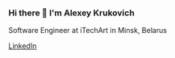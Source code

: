 ### Hi there 👋 I'm Alexey Krukovich
Software Engineer at iTechArt in Minsk, Belarus

[LinkedIn](http://linkedin.com/in/алексей-крукович-914698182)

